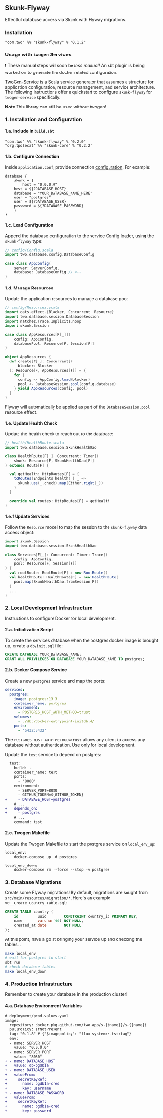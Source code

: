 ## Skunk-Flyway
Effectful database access via Skunk with Flyway migrations.

### Installation
```
"com.two" %% "skunk-flyway" % "0.1.2"
```

### Usage with `twogen` Services
:heavy_exclamation_mark: These manual steps will soon be _less manual!_ An sbt plugin is being worked on to generate the docker related configuration. 

[TwoGen-Service](https://github.com/two-app/twogen-service) is a Scala service generator that assumes a structure for application configuration, resource management, and service architecture. The following instructions offer a quickstart to configure `skunk-flyway` for `twogen-service` specifically.

**Note** This library can still be used without twogen!

### 1. Installation and Configuration
#### 1.a. Include in `build.sbt`
```
"com.two" %% "skunk-flyway" % "0.2.0"
"org.tpolecat" %% "skunk-core" % "0.2.2"
```

#### 1.b. Configure Connection
Inside `application.conf`, provide connection [configuration](#configuration). For example:
```hocon
database {
    skunk = {
        host = "0.0.0.0"
	host = ${?DATABASE_HOST}
	database = "YOUR_DATABASE_NAME_HERE"
	user = "postgres"
	user = ${?DATABASE_USER}
	password = ${?DATABASE_PASSWORD}
    }
}
```

#### 1.c. Load Configuration
Append the database configuration to the service Config loader, using the `skunk-flyway` type:
```scala
// config/Config.scala
import two.database.config.DatabaseConfig

case class AppConfig(
    server: ServerConfig,
    database: DatabaseConfig // <--
)
```

#### 1.d. Manage Resources
Update the application resources to manage a database pool:

```scala
// config/Resources.scala
import cats.effect.{Blocker, Concurrent, Resource}
import two.database.session.DatabaseSession
import natchez.Trace.Implicits.noop
import skunk.Session

case class AppResources[F[_]](
    config: AppConfig,
    databasePool: Resource[F, Session[F]]
)

object AppResources {
  def create[F[_]: Concurrent](
      blocker: Blocker
  ): Resource[F, AppResources[F]] = {
    for {
      config <- AppConfig.load(blocker)
      pool <- DatabaseSession.pool(config.database)
    } yield AppResources(config, pool)
  }
}
```

Flyway will automatically be applied as part of the `DatabaseSession.pool` resource effect.

#### 1.e. Update Health Check
Update the health check to reach out to the database:

```scala
// health/HealthRoute.scala
import two.database.session.SkunkHealthDao

class HealthRoute[F[_]: Concurrent: Timer](
    skunk: Resource[F, SkunkHealthDao[F]]
) extends Route[F] {

  val getHealth: HttpRoutes[F] = {
    toRoutes(Endpoints.health) { _ =>
      skunk.use(_.check).map(Either.right(_))
    }
  }

  override val routes: HttpRoutes[F] = getHealth
}
```
#### 1.e.f Update Services
Follow the `Resource` model to map the session to the `skunk-flyway` data access object:
```scala
import skunk.Session
import two.database.session.SkunkHealthDao

class Services[F[_]: Concurrent: Timer: Trace](
    config: AppConfig,
    pool: Resource[F, Session[F]]
) {
  val rootRoute: RootRoute[F] = new RootRoute()
  val healthRoute: HealthRoute[F] = new HealthRoute(
    pool.map(SkunkHealthDao.fromSession[F])
  )
  ...
}
```

### 2. Local Development Infrastructure
Instructions to configure Docker for local development.

#### 2.a. Initialization Script
To create the services database when the postgres docker image is brought up, create a `db/init.sql` file:
```sql
CREATE DATABASE YOUR_DATABASE_NAME;
GRANT ALL PRIVILEGES ON DATABASE YOUR_DATABASE_NAME TO postgres;
```

#### 2.b. Docker Compose Service
Create a new `postgres` service and map the ports:
```yaml
services:
  postgres:
    image: postgres:13.3
    container_name: postgres
    environment:
      - POSTGRES_HOST_AUTH_METHOD=trust
    volumes:
      - ./db:/docker-entrypoint-initdb.d/
    ports:
      - '5432:5432'
```

The `POSTGRES_HOST_AUTH_METHOD=trust` allows any client to access any database without authentication. Use only for local development.

Update the `test` service to depend on postgres:
```diff
  test:
    build: .
    container_name: test
    ports:
      - '8080'
    environment:
      - SERVER_PORT=8080
      - GITHUB_TOKEN=${GITHUB_TOKEN}
+     - DATABASE_HOST=postgres
    # ...
+   depends_on:
+     - postgres
    # ...
    command: test

```

#### 2.c. Twogen Makefile
Update the Twogen Makefile to start the postgres service on `local_env_up`:
```Make
local_env:
	docker-compose up -d postgres

local_env_down:
	docker-compose rm --force --stop -v postgres
```

### 3. Database Migrations
Create some Flyway migrations! By default, migrations are sought from `src/main/resources/migration/*`. Here's an example `V0__Create_Country_Table.sql`:
```sql
CREATE TABLE country (
    id         uuid        CONSTRAINT country_id PRIMARY KEY,
    name       varchar(40) NOT NULL,
    created_at date        NOT NULL
);
```

At this point, have a go at bringing your service up and checking the tables...
```sh
make local_env
# wait for postgres to start
sbt run
# check database tables
make local_env_down
```

### 4. Production Infrastructure
Remember to create your database in the production cluster!

#### 4.a. Database Environment Variables
```diff
# deployment/prod-values.yaml
image:
  repository: docker.pkg.github.com/two-app/s-{{name}}/s-{{name}}
  pullPolicy: IfNotPresent
  tag: "0.1.8" # {"$imagepolicy": "flux-system:s-tst:tag"}
  env:
  - name: SERVER_HOST
    value: "0.0.0.0"
  - name: SERVER_PORT
    value: "8080"
+ - name: DATABASE_HOST
+   value: db-pgdb1a
+ - name: DATABASE_USER
+   valueFrom:
+     secretKeyRef:
+       name: pgdb1a-cred
+       key: username
+ - name: DATABASE_PASSWORD
+   valueFrom:
+     secretKeyRef:
+       name: pgdb1a-cred
+       key: password
```
